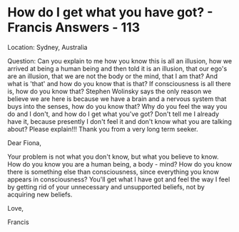# How do I get what you have got? - Francis Answers - 113

Location: Sydney, Australia 

Question: Can you explain to me how you know this is all an illusion, how we arrived at being a human being and then told it is an illusion, that our ego's are an illusion, that we are not the body or the mind, that I am that? And what is 'that' and how do you know that is that? If consciousness is all there is, how do you know that? Stephen Wolinsky says the only reason we believe we are here is because we have a brain and a nervous system that buys into the senses, how do you know that? Why do you feel the way you do and I don't, and how do I get what you've got? Don't tell me I already have it, because presently I don't feel it and don't know what you are talking about? Please explain!!! Thank you from a very long term seeker.

Dear Fiona,

Your problem is not what you don't know, but what you believe to know. How do you know you are a human being, a body - mind? How do you know there is something else than consciousness, since everything you know appears in consciousness? You'll get what I have got and feel the way I feel by getting rid of your unnecessary and unsupported beliefs, not by acquiring new beliefs.

Love,

Francis


